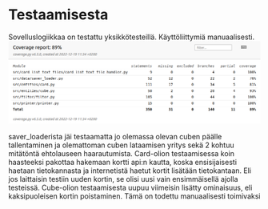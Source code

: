 # Testaamisesta

 Sovelluslogiikkaa on testattu yksikkötesteillä. Käyttöliittymiä manuaalisesti.
![](testikattavuus.png)

saver_loaderista jäi testaamatta jo olemassa olevan cuben päälle tallentaminen ja olemattoman cuben lataamisen yritys sekä 2 kohtuu mitätöntä ehtolauseen haarautumista. Card-olion testaamisessa koin haasteeksi pakottaa hakemaan kortti api:n kautta, koska ensisijaisesti haetaan tietokannasta ja internetistä haetut kortit lisätään tietokantaan. Eli jos laittaisin testiin uuden kortin, se olisi uusi vain ensimmäisellä ajolla testeissä. Cube-olion testaamisesta uupuu viimeisin lisätty ominaisuus, eli kaksipuoleisen kortin poistaminen. Tämä on todettu manuaalisesti toimivaksi
